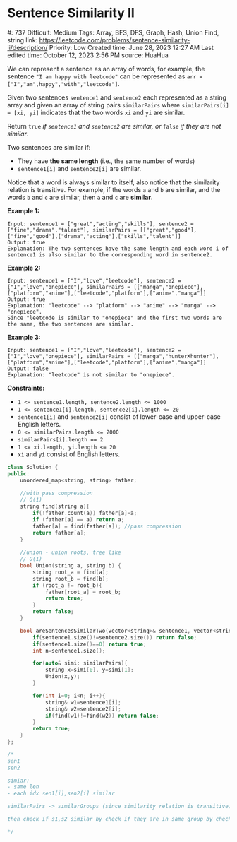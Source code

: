 # Sentence Similarity II

#: 737
Difficult: Medium
Tags: Array, BFS, DFS, Graph, Hash, Union Find, string
link: https://leetcode.com/problems/sentence-similarity-ii/description/
Priority: Low
Created time: June 28, 2023 12:27 AM
Last edited time: October 12, 2023 2:56 PM
source: HuaHua

We can represent a sentence as an array of words, for example, the sentence `"I am happy with leetcode"` can be represented as `arr = ["I","am",happy","with","leetcode"]`.

Given two sentences `sentence1` and `sentence2` each represented as a string array and given an array of string pairs `similarPairs` where `similarPairs[i] = [xi, yi]` indicates that the two words `xi` and `yi` are similar.

Return `true` *if `sentence1` and `sentence2` are similar, or* `false` *if they are not similar*.

Two sentences are similar if:

- They have **the same length** (i.e., the same number of words)
- `sentence1[i]` and `sentence2[i]` are similar.

Notice that a word is always similar to itself, also notice that the similarity relation is transitive. For example, if the words `a` and `b` are similar, and the words `b` and `c` are similar, then `a` and `c` are **similar**.

**Example 1:**

```
Input: sentence1 = ["great","acting","skills"], sentence2 = ["fine","drama","talent"], similarPairs = [["great","good"],["fine","good"],["drama","acting"],["skills","talent"]]
Output: true
Explanation: The two sentences have the same length and each word i of sentence1 is also similar to the corresponding word in sentence2.

```

**Example 2:**

```
Input: sentence1 = ["I","love","leetcode"], sentence2 = ["I","love","onepiece"], similarPairs = [["manga","onepiece"],["platform","anime"],["leetcode","platform"],["anime","manga"]]
Output: true
Explanation: "leetcode" --> "platform" --> "anime" --> "manga" --> "onepiece".
Since "leetcode is similar to "onepiece" and the first two words are the same, the two sentences are similar.
```

**Example 3:**

```
Input: sentence1 = ["I","love","leetcode"], sentence2 = ["I","love","onepiece"], similarPairs = [["manga","hunterXhunter"],["platform","anime"],["leetcode","platform"],["anime","manga"]]
Output: false
Explanation: "leetcode" is not similar to "onepiece".

```

**Constraints:**

- `1 <= sentence1.length, sentence2.length <= 1000`
- `1 <= sentence1[i].length, sentence2[i].length <= 20`
- `sentence1[i]` and `sentence2[i]` consist of lower-case and upper-case English letters.
- `0 <= similarPairs.length <= 2000`
- `similarPairs[i].length == 2`
- `1 <= xi.length, yi.length <= 20`
- `xi` and `yi` consist of English letters.

```cpp
class Solution {
public:
    unordered_map<string, string> father;
    
    //with pass compression
    // O(1)
    string find(string a){
        if(!father.count(a)) father[a]=a;
        if (father[a] == a) return a;
        father[a] = find(father[a]); //pass compression
        return father[a];
    }
    
    //union - union roots, tree like
    // O(1)
    bool Union(string a, string b) {
        string root_a = find(a);
        string root_b = find(b);
        if (root_a != root_b){
            father[root_a] = root_b;
            return true;
        }
        return false;
    }

    bool areSentencesSimilarTwo(vector<string>& sentence1, vector<string>& sentence2, vector<vector<string>>& similarPairs) {
        if(sentence1.size()!=sentence2.size()) return false;
        if(sentence1.size()==0) return true;
        int n=sentence1.size();

        for(auto& simi: similarPairs){
            string x=simi[0], y=simi[1];
            Union(x,y);
        }

        for(int i=0; i<n; i++){
            string& w1=sentence1[i];
            string& w2=sentence2[i];
            if(find(w1)!=find(w2)) return false;
        }
        return true;
    }
};

/*
sen1
sen2

simiar:
- same len
- each idx sen1[i],sen2[i] similar

similarPairs -> similarGroups (since similarity relation is transitive)

then check if s1,s2 similar by check if they are in same group by check if find(s1)==find(s2)

*/
```